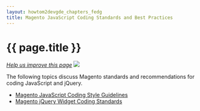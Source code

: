 ```yaml
---
layout: howtom2devgde_chapters_fedg
title: Magento JavaScript Coding Standards and Best Practices
---
```

 
<h1 id="fedg_using-ui-lib">{{ page.title }}</h1>

<p><a href="{{ site.githuburl }}m2fedg/javascript/magento-js-coding-stnds-abt.md" target="_blank"><em>Help us improve this page</em></a>&nbsp;<img src="{{ site.baseurl }}common/images/newWindow.gif"/></p>

The following topics discuss Magento standards and recommendations for coding JavaScript and jQuery.

*	<a href="{{ site.baseurl }}guides/v1.0/m2fedg/javascript/js-coding-style.html">Magento JavaScript Coding Style Guidelines</a>
*	<a href="{{ site.baseurl }}guides/v1.0/m2fedg/javascript/jquery-widget_coding-stnd.html">Magento jQuery Widget Coding Standards</a>



